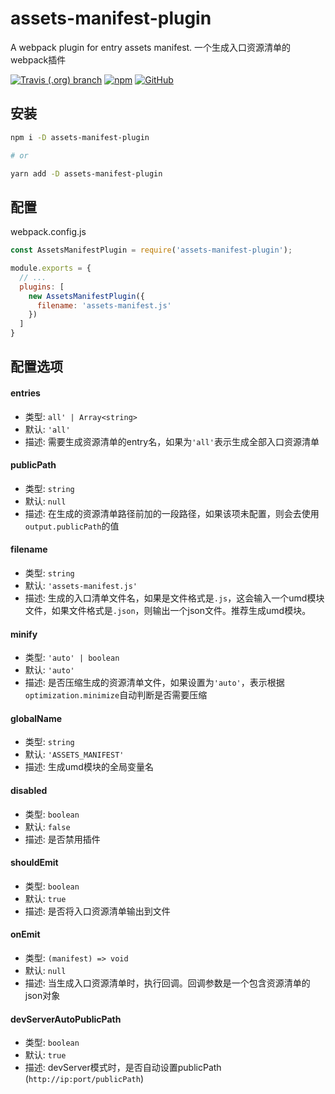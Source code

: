 # assets-manifest-plugin
A webpack plugin for entry assets manifest.
一个生成入口资源清单的webpack插件

[![Travis (.org) branch](https://img.shields.io/travis/peakchen90/assets-manifest-plugin/master.svg)](https://travis-ci.org/peakchen90/assets-manifest-plugin)
[![npm](https://img.shields.io/npm/v/assets-manifest-plugin.svg)](https://www.npmjs.com/package/assets-manifest-plugin)
[![GitHub](https://img.shields.io/github/license/mashape/apistatus.svg)](https://github.com/peakchen90/assets-manifest-plugin/blob/master/LICENSE)

## 安装

```bash
npm i -D assets-manifest-plugin

# or

yarn add -D assets-manifest-plugin
```

## 配置

webpack.config.js
```js
const AssetsManifestPlugin = require('assets-manifest-plugin');

module.exports = {
  // ...
  plugins: [
    new AssetsManifestPlugin({
      filename: 'assets-manifest.js'
    })
  ]
}
```

## 配置选项

#### entries
- 类型: `all' | Array<string>`
- 默认: `'all'`
- 描述: 需要生成资源清单的entry名，如果为`'all'`表示生成全部入口资源清单

#### publicPath
- 类型: `string`
- 默认: `null`
- 描述: 在生成的资源清单路径前加的一段路径，如果该项未配置，则会去使用`output.publicPath`的值

#### filename
- 类型: `string`
- 默认: `'assets-manifest.js'`
- 描述: 生成的入口清单文件名，如果是文件格式是`.js`，这会输入一个umd模块文件，如果文件格式是`.json`，则输出一个json文件。推荐生成umd模块。

#### minify
- 类型: `'auto' | boolean`
- 默认: `'auto'`
- 描述: 是否压缩生成的资源清单文件，如果设置为`'auto'`，表示根据`optimization.minimize`自动判断是否需要压缩

#### globalName
- 类型: `string`
- 默认: `'ASSETS_MANIFEST'`
- 描述: 生成umd模块的全局变量名

#### disabled
- 类型: `boolean`
- 默认: `false`
- 描述: 是否禁用插件

#### shouldEmit
- 类型: `boolean`
- 默认: `true`
- 描述: 是否将入口资源清单输出到文件

#### onEmit
- 类型: `(manifest) => void`
- 默认: `null`
- 描述: 当生成入口资源清单时，执行回调。回调参数是一个包含资源清单的json对象

#### devServerAutoPublicPath
- 类型: `boolean`
- 默认: `true`
- 描述: devServer模式时，是否自动设置publicPath (`http://ip:port/publicPath`)
